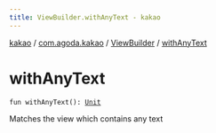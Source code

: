 ```yaml
---
title: ViewBuilder.withAnyText - kakao
---
```


[kakao](../../index.html) / [com.agoda.kakao](../index.html) / [ViewBuilder](index.html) / [withAnyText](.)

# withAnyText

`fun withAnyText(): `[`Unit`](https://kotlinlang.org/api/latest/jvm/stdlib/kotlin/-unit/index.html)

Matches the view which contains any text

